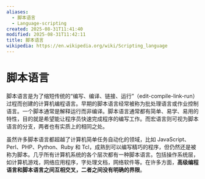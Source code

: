 ```yaml
---
aliases:
  - 脚本语言
  - Language-scripting
created: 2025-08-31T11:41:40
modified: 2025-08-31T11:42:11
title: 脚本语言
wikipedia: https://en.wikipedia.org/wiki/Scripting_language
---
```


# 脚本语言

脚本语言是为了缩短传统的“编写、编译、链接、运行”（edit-compile-link-run）过程而创建的计算机编程语言。早期的脚本语言经常被称为批处理语言或作业控制语言。一个脚本通常是解释运行而非编译。脚本语言通常都有简单、易学、易用的特性，目的就是希望能让程序员快速完成程序的编写工作。而宏语言则可视为脚本语言的分支，两者也有实质上的相同之处。

虽然许多脚本语言都超越了计算机简单任务自动化的领域，比如 JavaScript、Perl、PHP、Python、Ruby 和 Tcl，成熟到可以编写精巧的程序，但仍然还是被称为脚本。几乎所有计算机系统的各个层次都有一种脚本语言。包括操作系统层，如计算机游戏，网络应用程序，字处理文档，网络软件等。在许多方面，**高级编程语言和脚本语言之间互相交叉，二者之间没有明确的界限**。
